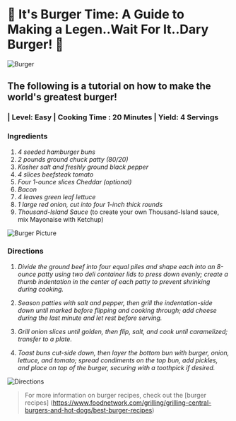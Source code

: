 # 🍔 It's Burger Time: A Guide to Making a Legen..Wait For It..Dary Burger! 🍔 

![Burger](https://images.unsplash.com/photo-1468071174046-657d9d351a40?q=80&w=1973&auto=format&fit=crop&ixlib=rb-4.0.3&ixid=M3wxMjA3fDB8MHxwaG90by1wYWdlfHx8fGVufDB8fHx8fA%3D%3D) 

## The following is a tutorial on how to make the world's greatest burger!

### __| Level: Easy | Cooking Time : 20 Minutes | Yield: 4 Servings__

### __Ingredients__
1. *4 seeded hamburger buns*
2. *2 pounds ground chuck patty (80/20)*
3. *Kosher salt and freshly ground black pepper*
4. *4 slices beefsteak tomato*
5. *Four 1-ounce slices Cheddar (optional)*
6. *Bacon*
7. *4 leaves green leaf lettuce*
8. *1 large red onion, cut into four 1-inch thick rounds*
9. *Thousand-Island Sauce* (to create your own Thousand-Island sauce, mix Mayonaise with Ketchup)

![Burger Picture](https://images.unsplash.com/photo-1530554764233-e79e16c91d08?q=80&w=1887&auto=format&fit=crop&ixlib=rb-4.0.3&ixid=M3wxMjA3fDB8MHxwaG90by1wYWdlfHx8fGVufDB8fHx8fA%3D%3D) 

### __Directions__
 1. *Divide the ground beef into four equal piles and shape each into an 8-ounce patty using two deli container lids to press down evenly; create a thumb indentation in the center of each patty to prevent shrinking during cooking.*

 2. *Season patties with salt and pepper, then grill the indentation-side down until marked before flipping and cooking through; add cheese during the last minute and let rest before serving.*

 3. *Grill onion slices until golden, then flip, salt, and cook until caramelized; transfer to a plate.*

 4. *Toast buns cut-side down, then layer the bottom bun with burger, onion, lettuce, and tomato; spread condiments on the top bun, add pickles, and place on top of the burger, securing with a toothpick if desired.*

 ![Directions](https://images.unsplash.com/photo-1659345737306-7022e0687e0d?q=80&w=1931&auto=format&fit=crop&ixlib=rb-4.0.3&ixid=M3wxMjA3fDB8MHxwaG90by1wYWdlfHx8fGVufDB8fHx8fA%3D%3D)

> For more information on burger recipes, check out the [burger recipes] 
(https://www.foodnetwork.com/grilling/grilling-central-burgers-and-hot-dogs/best-burger-recipes)
